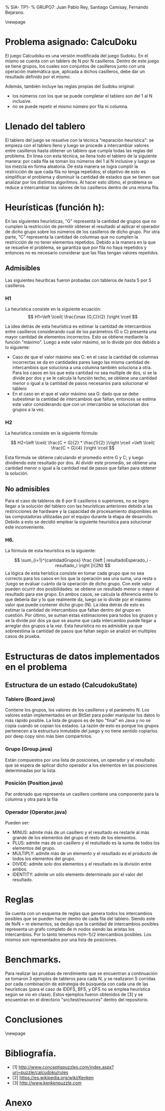 % SIA- TP1- 
%  GRUPO7: Juan Pablo Rey, Santiago Camisay, Fernando Bejarano. 

\newpage

# Problema asignado: CalcuDoku

El juego Calcudoku es una versión modificada del juego Sudoku. En el mismo se cuenta con un tablero de N por N casilleros. Dentro de este juego se tiene grupos, los cuales son conjuntos de casilleros  junto con una operación matemática que, aplicada a dichos casilleros, debe dar un resultado definido por el mismo.

Además, también incluye las reglas propias del Sudoku original: 

+ los números con los que se puede completar el tablero son del 1 al N inclusive.
+ no se puede repetir el mismo número por fila ni columna.

# Llenado del tablero

El tablero del juego se resuelve con la técnica "reparación heurística": se empieza con el tablero lleno y luego se procede a intercambiar valores entre casilleros hasta obtener un tablero que cumpla todas las reglas del problema.
En linea con esta técnica, se llena todo el tablero de la siguiente manera: por cada fila se toman los números del 1 al N inclusive y luego se los mezcla en forma aleatoria. De esta manera se logra cumplir la restricción de que cada fila no tenga repetidos; el objetivo de esto es simplificar el problema y disminuir la cantidad de estados que se tienen que analizar por los distintos algoritmos. Al hacer esto último, el problema se reduce a intercambiar los valores de los casilleros dentro de una misma fila.


# Heurísticas (función h):


En las siguientes heurísticas, "G" representa la cantidad de grupos que no cumplen la restricción de permitir obtener el resultado al aplicar el operador de dicho grupo sobre los números de los casilleros de dicho grupo. 
Por otra parte, "C" representa la cantidad de columnas que no cumplen la restricción de no tener elementos repetidos. 
Debido a la manera en la que se resuelve el problema, se garantiza que por fila no haya repetidos y entonces no es necesario considerar que las filas tengan valores repetidos.

## Admisibles
Las siguientes heuríticas fueron probadas con tableros de hasta 5 por 5 casilleros.

### H1

La heurística consiste en la siguiente ecuación:  
$$ H1=\left \lceil{ \frac{\max (G,C)}{2}  }\right \rceil $$

La idea detrás de esta heurística es estimar la cantidad de intercambios entre casilleros considerando cual de los parámetros (G o C) presenta una mayor cantidad de elementos incorrectos. Esto se obtiene mediante la función "máximo". 
Luego a este valor máximo, se lo divide por dos debido a lo siguiente:

+ Caso de que el valor máximo sea C: en el caso la cantidad de columnas incorrectas se da en cantidades pares  luego las misma cantidad de intercambios que soluciona a una columna también soluciona a otra. Para los casos en los que esta cantidad no sea multiple de dos, si se la divide por dos y se le calcula la función techo, se obtiene una cantidad menor o igual a la cantidad de pasos necesarios para solucionar el tablero
+ En el caso en el que el valor máximo sea G: dado que se debe subestimar la cantidad de intercambios que faltan, entonces se estima este valor considerando que con un intercambio se solucionan dos grupos a la vez.

### H2 
La heurística consiste en la siguiente fórmula:  

$$ H2=\left \lceil{ \frac{C + G}{2} * \frac{1}{2} }\right \rceil =\left \lceil{ \frac{C + G}{4}  }\right \rceil
 $$

Esta fórmula se obtiene calculando el promedio entre G y C; y luego dividiendo este resultado por dos. Al dividir este promedio, se obtiene una cantidad menor o igual a la cantidad real de pasos que faltan para obtener la solución.

## No admisibles 
Para el caso de tableros de 6 por 6 casilleros o superiores, no se logro llegar a la solución del tablero con las heurísticas anteriores debido a las restricciones de hardware y la capacidad de procesamiento disponibles en las computadoras utilizadas por el equipo durante la etapa de desarrollo. Debido a esto se decidió emplear la siguiente heurística para solucionar este inconveniente.

### H6.
La fórmula de esta heurística es la siguiente:

$$ \sum_{i=1}^{cantidadGrupos} \frac {\left | resultadoEsperado_i - resultado_i \right |}{2N} $$
La lógica de esta herística consiste en tomar cada grupo que no sea correcto para los casos en los que la operación sea una suma, una resta o ;luego se evaluar cuánto da la operación de dicho grupo. Con este valor pueden ocurrir dos posibilidades: se obtiene un resultado menor o mayor al resultado para ese grupo. En ambos casos,  se calcula la diferencia entre lo que debería dar y lo que realmente da, luego se lo divide por el máximo valor que puede contener dicho grupo (N). La idea detrás de esto es estimar la cantidad de intercambios que faltan dentro del grupo en cuestión.
Por último, se suman estas estimaciones para todos los grupos y se la divide por dos ya que se asume que cada intercambio puede llegar a arreglar dos grupos a la vez.
Esta heurística no es admisible ya que sobreestima la cantidad de pasos que faltan según se analizó en multiples casos de prueba. 

# Estructuras de datos implementados en el problema

## Estructura de un estado (CalcudokuState)

### Tablero (Board.java)
Contiene los grupos, los valores de los casilleros y el parámetro N. 
Los valores están implementados en un BitSet para poder manipular los datos lo más rápido posible. 
La lista de grupos es de tipo "final" en Java y no se copia cuando se copian los estados. La razón de esto es porque los grupos pertenecen a la estructura inmutable del juego y no tiene sentido copiarlos por deep copy sino más bien compartirlos.

### Grupo (Group.java)
Están compuestos por una lista de posiciones, un operador y el resultado que se espera de aplicar dicho operador a los elementos en las posiciones determinadas por la lista.
 
### Posición (Position.java)
Par ordenado que representa un casillero contiene una componente para la columna y otra para la fila

### Operador (Operator.java)
Pueden ser: 

+ MINUS: admite más de un casillero y el resultado es restarle al más grande de los elementos del grupo el resto de los elementos.
+ PLUS: admite más de un casillero y el restultado es la suma de todos los elementos del grupo.
+ MULTIPLY: admite más de un elemento y el resultado es el producto de todos los elementos del grupo.
+ DIVIDE: admite solo dos elementos y el resultado es la división entre ambos.
+ IDENTITY: admite un sólo elemento determinado por el valor del resultado.

# Reglas

Se cuenta con un esquema de reglas que genera todos los intercambios posibles que se pueden hacer dentro de cada fila del tablero. Siendo este de NxN = m elementos, se dedujo que la cantidad de intercambios posibles representa un grafo completo de m nodos siendo las aristas los intercambios. Por lo tanto tenemos m(m-1)/2 intercambios posibles. Los mismos son representados por una lista de posiciones.

# Benchmarks.

Para realizar las pruebas de rendimiento que se encuentran a continuación se tomaron 3 ejemplos de tableros para cada N, y se realizaron 5 corridas por cada combinación de estrategia de búsqueda con cada una de las  heurísticas (para el caso de IDDFS, BFS, y DFS no se emplea heurística según se vio en clase). Estos ejemplos fueron obtenidos de [3] y se encuentran en el directorio "src/test/resources" dentro del repositorio.

# Conclusiones


\newpage

# Bibliografía.

+ [1] http://www.conceptispuzzles.com/index.aspx?uri=puzzle/calcudoku/rules
+ [2] https://es.wikipedia.org/wiki/Kenken
+ [3] http://www.kenkenpuzzle.com

# Anexo
